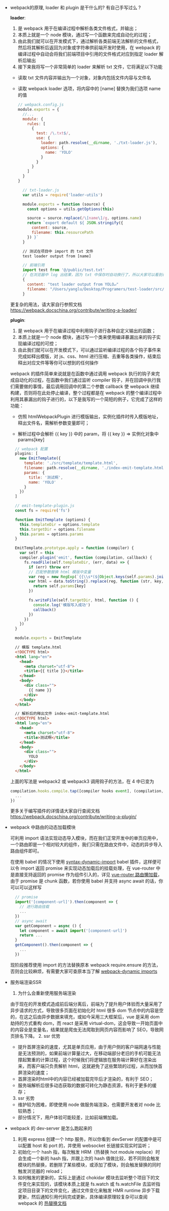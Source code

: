 * webpack的原理, loader 和 plugin 是干什么的? 有自己手写过么 ?

  **loader**:
  1. 是 webpack 用于在编译过程中解析各类文件格式，并输出；
  2. 本质上就是一个 node 模块，通过写一个函数来完成自动化的过程；
  3. 由此我们就可以在开发模式下，通过解析各类前端无法解析的文件格式，然后将其解析后返回为对象或字符串供前端开发时使用，在 webpack 的编译过程中自动会将我们前端项目中引用的文件格式对应到指定 loader 解析后输出
  4. 接下来我将写一个非常简单的 loader 来解析 txt 文件，它将满足以下功能
    * 读取 txt 文件内容并输出为一个对象，对象内包括文件内容与文件名
    * 读取 webpack loader 选项，将内容中的 [name] 替换为我们选项 name 的值
      ```js
      // webpack.config.js
      module.exports = {
        //...
        module: {
          rules: [
            {
              test: /\.txt$/,
              use: {
                loader: path.resolve(__dirname, './txt-loader.js'),
                options: {
                  name: 'YOLO'
                }
              }
            }
          ]
        }
      }
      ```

      ```js
        // txt-loader.js
        var utils = require('loader-utils')

        module.exports = function (source) {
          const options = utils.getOptions(this)

          source = source.replace(/\[name\]/g, options.name)
          return `export default ${ JSON.stringify({
            content: source,
            filename: this.resourcePath
          }) }`
        }
      ```
      ```txt
        // 测试在项目中 import 的 txt 文件
        test loader output from [name]
      ```
      ```js
        // 前端引用
        import test from '@/public/test.txt'
        // 在浏览器中 log 出结果，因为 txt 中保存时自动换行了，所以大家可以看到存在一个换行符
        {
          content: "test loader output from YOLO↵"
          filename: "/Users/yanglu/Desktop/Programers/test-loader/src/public/test.txt"
        }
      ```
  更复杂的用法，请大家自行参照文档<br>
  https://webpack.docschina.org/contribute/writing-a-loader/

  **plugin**:
  1. 是 webpack 用于在编译过程中利用钩子进行各种自定义输出的函数；
  2. 本质上就是一个 node 模块，通过写一个类来使用编译暴漏出来的钩子实现编译过程的可控；
  3. 由此我们就可以在开发模式下，可以通过监听编译过程的各个钩子事件来完成如释出模版，对 js、css、html 进行压缩、去重等各类操作，结束后释出对应文件等等你可以想到的任何操作

    webpack 的插件简单来说就是在函数中通过调用 webpack 执行的钩子来完成自动化的过程，在函数中我们通过监听 compiler 钩子，并在回调中执行我们需要做的事情，最后调用回调中的第二个参数 callback 使 webpack 继续构建，否则将在此处停止编译，整个过程都是在 webpack 的整个编译过程中利用其暴漏出的钩子进行的，以下是我写的一个简短的例子，它完成了这样的功能：

    * 仿照 htmlWebpackPlugin 进行模版输出，实例化插件时传入模版地址，释出文件名，需解析参数变量即可；

    * 解析过程中会解析 {{ key }} 中的 param，将 {{ key }} => 实例化对象中 params[key]

    ```js
      // webpack 配置
      plugins: [
        new EmitTemplate({
          template: './src/template/template.html',
          filename: path.resolve(__dirname, './index-emit-template.html'),
          params: {
            title: '测试啊',
            name: 'YOLO'
          }
        })
      ]

      // emit-template-plugin.js
      const fs = require('fs')

      function EmitTemplate (options) {
        this.templateDir = options.template
        this.targetDir = options.filename
        this.params = options.params
      }

      EmitTemplate.prototype.apply = function (compiler) {
        var self = this
        compiler.plugin('emit', function (compilation, callback) {
          fs.readFile(self.templateDir, (err, data) => {
            if (err) throw err
            // 匹配参数替换 html 模版中变量
            var reg = new RegExp(`{{\\s*(${Object.keys(self.params).join('|')})\\s*}}`, 'g')
            var html = data.toString().replace(reg, function (str, key, index) {
              return self.params[key]
            })

            fs.writeFile(self.targetDir, html, function () {
              console.log('模版写入成功')
              callback()
            })
          })
        })
      }

      module.exports = EmitTemplate
    ```
    ```html
      // 模版 template.html
      <!DOCTYPE html>
      <html lang="en">
        <head>
          <meta charset="utf-8">
          <title>{{ title }}</title>
        </head>
        <body>
          <div class="">
            {{ name }}
          </div>
        </body>
      </html>

      // 解析后的释出文件 index-emit-template.html
      <!DOCTYPE html>
      <html lang="en">
        <head>
          <meta charset="utf-8">
          <title>测试啊</title>
        </head>
        <body>
          <div class="">
            YOLO
          </div>
        </body>
      </html>
    ```
    上面的写法是 webpack2 或 webpack3 调用钩子的方法，在 4 中已变为
    ```js
    compilation.hooks.compile.tap([compiler hooks event], (compilation, callback) => {
      ...
    })
    ```
    更多关于编写插件的详情请大家自行查阅文档<br>
    https://webpack.docschina.org/contribute/writing-a-plugin/

* webpack 中路由的动态加载模块

  可利用 import 语法实现动态导入模块，而在我们正常开发中的单页应用中，一个路由即是一个相对较大的组件，我们只需在路由文件中，动态的异步导入路由组件即可。

  在使用 babel 的情况下使用 [syntax-dynamic-import](https://babeljs.io/docs/en/babel-plugin-syntax-dynamic-import/) babel 插件，这样便可以令 import 返回 promise 来实现动态加载后的挂载处理，在 vue-router 中是直接支持返回的 promise 作为组件引入的，详见 [vue-router 路由懒加载](https://router.vuejs.org/zh/guide/advanced/lazy-loading.html)，由于 promise 是 chunk 函数，若你使用 babel 并支持 async await 的话，你可以可以这样写
  ```js
    // promise
    import('[component-url]').then(component => {
      // 进行路由挂载
      ...
    })
    // async await
    var getComponent = async () {
      let component = await import('[component-url]')
      return ...
    }
    getComponent().then(component => {
      ...
    })
  ```

  现阶段推荐使用 import 的方法替换原本 webpack require.ensure 的方法，否则会比较麻烦，有需要大家可查原本当了解 [webpack-dynamic imports](https://webpack.docschina.org/guides/code-splitting/#%E5%8A%A8%E6%80%81%E5%AF%BC%E5%85%A5-dynamic-imports-)

* 服务端渲染SSR
  1. 为什么会重新使用服务端渲染

    由于现在的开发模式造成前后端分离后，前端为了提升用户体验而大量采用了异步请求的方式，导致很多页面在初始化时 html 很多 dom 节点中的内容是空的，在这之后由异步数据来填充，或如今采用三大框架后，vue 是采用 dom 劫持的方式重构 dom，而 react 是采用 virtual-dom，这会导致一开始页面中的内容全是变量名，结果就是爬虫无法爬取到网页内容而影响了 SEO，导致网页排名下降。
  2. ssr 优势
    * 提升首屏渲染的速度，尤其是单页应用，由于用户侧的客户端网速与性能是无法预测的，如果前端计算量过大，在移动端部分老旧的手机可能无法撑起繁重的计算过程，这个时候我们将逻辑放在服务端计算好在渲染出来，而客户端只负责解析 html，这就避免了这些繁琐的过程，从而加快首屏渲染的速度；
    * 首屏渲染时html中的内容已经被加载完毕后才渲染的，有利于 SEO；
    * 服务端解析后很多动态获取的数据可转化为静态资源，有利于更多的缓存；
  3. ssr 劣势
    * 维护较为困难，即使使用 node 做服务端渲染，也需要开发者对 node 比较熟悉；
    * 部分情况下，用户体验可能较差，比如前端懒加载。

* webpack 的 dev-server 是怎么跑起来的
  1. 利用 express 创建一个 http 服务，所以你看到 devServer 的配置中是可以配置 host 和 port 的，并使用 websocket 长链接实现实时监听；
  2. 初始化一个 hash 指，每次触发 HRM（热替换 hot module replace）时会生成一个新的 hash 指，并跟上次的 hash 值做比较，若不同则会触发模块的热替换，若删除了某些模块，或添加了模块，则会触发替换的同时触发浏览器的 reload；
  3. 如何触发的更新的，实际上是通过 chokidar 模块去监听整个项目下的文件变化来实现的，该模块本质上就是 fs.watch 或 fs.watchFile 去监听指定项目目录下的文件变化，通过文件变化来触发 HMR runtime 异步下载更新，然后通知引用代码完成更新，具体编译原理较复杂可以查阅 webpack 的 [热替换文档](https://webpack.docschina.org/concepts/hot-module-replacement/)
